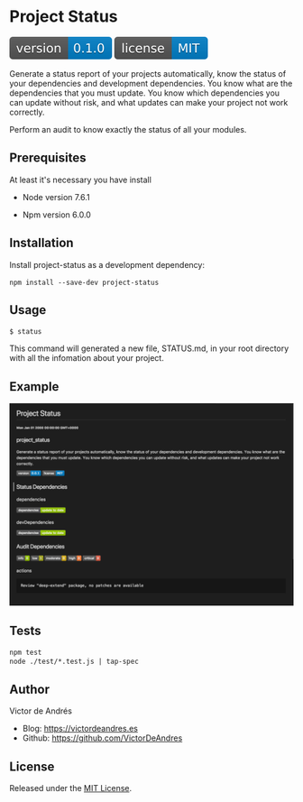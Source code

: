 
# Project Status
![](./assets/version.svg) ![](./assets/license.svg) 

Generate a status report of your projects automatically, know the status of your dependencies and development dependencies. You know what are the dependencies that you must update. You know which dependencies you can update without risk, and what updates can make your project not work correctly.

Perform an audit to know exactly the status of all your modules.

## [](https://github.com/VictorDeAndres/projectStauts#prerequisites)Prerequisites

At least it's necessary you have install

 - Node version 7.6.1 

 - Npm version 6.0.0

## [](https://github.com/VictorDeAndres/projectStauts#installation)Installation

Install project-status as a development dependency:

    npm install --save-dev project-status

## [](https://github.com/VictorDeAndres/projectStauts#usage)Usage

    $ status

This command will generated a new file, STATUS.md, in your root directory with all the infomation about your project.

## [](https://github.com/VictorDeAndres/projectStauts#example)Example
![](/assets/example.png)

## [](https://github.com/VictorDeAndres/projectStauts#test)Tests

    npm test
    node ./test/*.test.js | tap-spec

## [](https://github.com/VictorDeAndres/projectStauts#author)Author
Victor de Andrés

 - Blog: https://victordeandres.es
 - Github: https://github.com/VictorDeAndres

## [](https://github.com/VictorDeAndres/projectStauts#license)License

  

Released under the [MIT License](http://www.opensource.org/licenses/mit-license.php).